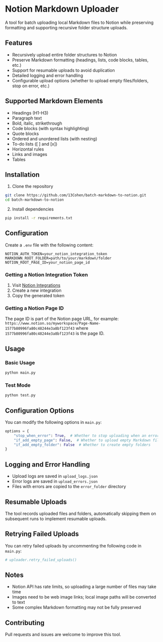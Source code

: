 # Notion Markdown Uploader

A tool for batch uploading local Markdown files to Notion while preserving formatting and supporting recursive folder structure uploads.

## Features

- Recursively upload entire folder structures to Notion
- Preserve Markdown formatting (headings, lists, code blocks, tables, etc.)
- Support for resumable uploads to avoid duplication
- Detailed logging and error handling
- Configurable upload options (whether to upload empty files/folders, stop on error, etc.)

## Supported Markdown Elements

- Headings (H1-H3)
- Paragraph text
- Bold, italic, strikethrough
- Code blocks (with syntax highlighting)
- Quote blocks
- Ordered and unordered lists (with nesting)
- To-do lists ([ ] and [x])
- Horizontal rules
- Links and images
- Tables

## Installation

1. Clone the repository

```bash
git clone https://github.com/13Cohen/batch-markdown-to-notion.git
cd batch-markdown-to-notion
```

2. Install dependencies

```bash
pip install -r requirements.txt
```

## Configuration

Create a `.env` file with the following content:

```
NOTION_AUTH_TOKEN=your_notion_integration_token
MARKDOWN_ROOT_FOLDER=path/to/your/markdown/folder
NOTION_ROOT_PAGE_ID=your_notion_page_id
```

### Getting a Notion Integration Token

1. Visit [Notion Integrations](https://www.notion.so/my-integrations)
2. Create a new integration
3. Copy the generated token

### Getting a Notion Page ID

The page ID is part of the Notion page URL, for example:
`https://www.notion.so/myworkspace/Page-Name-1577b80996fa80c48244e3a8bf123f43`
where `1577b80996fa80c48244e3a8bf123f43` is the page ID.

## Usage

### Basic Usage

```bash
python main.py
```

### Test Mode

```bash
python test.py
```

## Configuration Options

You can modify the following options in `main.py`:

```python
options = {
    "stop_when_error": True,  # Whether to stop uploading when an error occurs
    "if_add_empty_page": False,  # Whether to upload empty Markdown files
    "if_add_empty_folder": False  # Whether to create empty folders
}
```

## Logging and Error Handling

- Upload logs are saved in `upload_logs.json`
- Error logs are saved in `upload_errors.json`
- Files with errors are copied to the `error_folder` directory

## Resumable Uploads

The tool records uploaded files and folders, automatically skipping them on subsequent runs to implement resumable uploads.

## Retrying Failed Uploads

You can retry failed uploads by uncommenting the following code in `main.py`:

```python
# uploader.retry_failed_uploads()
```

## Notes

- Notion API has rate limits, so uploading a large number of files may take time
- Images need to be web image links; local image paths will be converted to text
- Some complex Markdown formatting may not be fully preserved

## Contributing

Pull requests and issues are welcome to improve this tool.
